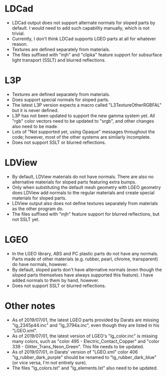# LDCad

* LDCad output does not support alternate normals for sloped parts by default. I would need to add such capability manually, which is not trivial.
* Currently, I don't think LDCad supports LGEO parts at all for whatever reason.
* Textures are defined separately from materials.
* The files suffixed with "mjh" and "clipka" feature support for subsurface light transport (SSLT) and blurred reflections.

# L3P

* Textures are defined separately from materials.
* Does support special normals for sloped parts.
* The latest L3P version expects a macro called "L3TextureOtherRGBFAL" but it is never defined.
* L3P has not been updated to support the new gamma system yet. All "rgb" color vectors need to be updated to "srgb", and other changes also need to be made.
* Lots of "Not supported yet, using Opaque" messages throughout the code; however, most of the other systems are similarly incomplete.
* Does not support SSLT or blurred reflections.

# LDView

* By default, LDView materials do not have normals. There are also no alternative materials for sloped parts featuring extra bumps.
* Only when substituting the default mesh geometry with LGEO geometry does LDView add normals to the regular materials and create special materials for sloped parts.
* LDView output also does not define textures separately from materials as the other program do.
* The files suffixed with "mjh" feature support for blurred reflections, but not SSLT yet.

# LGEO

* In the LGEO library, ABS and PC plastic parts do not have any normals. Parts made of other materials (e.g. rubber, pearl, chrome, transparent) do have normals, however. 
* By default, sloped parts don't have alternative normals (even though the sloped parts themselves have always supported this feature). I have added normals to them by hand, however.
* Does not support SSLT or blurred reflections.

# Other notes

* As of 2019/07/01, the latest LGEO parts provided by Darats are missing "lg_2345p44.inc" and "lg_3794a.inc", even though they are listed in his "LGEO.xml".
* As of 2019/07/01, the latest version of LGEO's "lg_color.inc" is missing many colors, such as "color 495 - Electric_Contact_Copper" and "color 339 - Glitter_Trans_Neon_Green". This file needs to be updated.
* As of 2019/07/01, in Darats' version of "LGEO.xml" color 406 "lg_rubber_dark_purple" should be renamed to "lg_rubber_dark_blue" (or vice versa, I'm not entirely sure).
* The files "lg_colors.lst" and "lg_elements.lst" also need to be updated.
